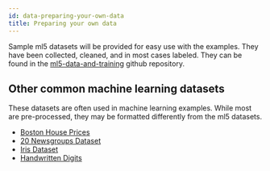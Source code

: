 ```yaml
---
id: data-preparing-your-own-data
title: Preparing your own data
---
```




Sample ml5 datasets will be provided for easy use with the examples. They have been collected, cleaned, and in most cases labeled. They can be found in the [ml5-data-and-training](https://github.com/ml5js/ml5-data-and-training/tree/master/datasets) github repository.

## Other common machine learning datasets

These datasets are often used in machine learning examples. While most are pre-processed, they may be formatted differently from the ml5 datasets.

* [Boston House Prices](https://www.kaggle.com/vikrishnan/boston-house-prices)
* [20 Newsgroups Dataset](https://www.kaggle.com/crawford/20-newsgroups)
* [Iris Dataset](http://archive.ics.uci.edu/ml/datasets/Iris)
* [Handwritten Digits](http://archive.ics.uci.edu/ml/datasets/Optical+Recognition+of+Handwritten+Digits)
